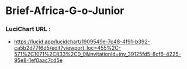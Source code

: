 # Brief-Africa-G-o-Junior

### LuciChart URL : 
* https://lucid.app/lucidchart/1909549e-7c48-4f91-b392-ca5b2d77f6d5/edit?viewport_loc=455%2C-571%2C1071%2C833%2C0_0&invitationId=inv_39125fd5-8cf6-4225-95e8-1ef0aac7cd5e